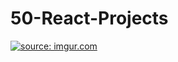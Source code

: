 # 50-React-Projects
<a href="https://imgur.com/zLn1JIH"><img src="https://i.imgur.com/RZ5g6Er.png" title="source: imgur.com" /></a>
